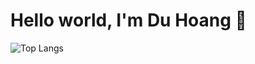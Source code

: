 <div>
<h1>Hello world, I'm Du Hoang 👋</h1>

<!-- ![Du's GitHub stats](https://github-readme-stats.vercel.app/api?username=duhoang00&count_private=true&show_icons=true&theme=transparent)
 -->

![Top Langs](https://github-readme-stats.vercel.app/api/top-langs/?username=duhoang00&layout=compact)

